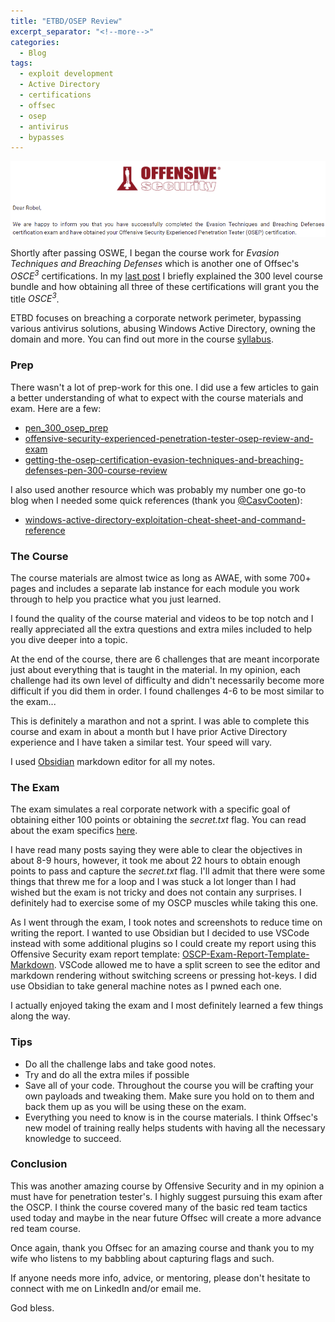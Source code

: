 ```yaml
---
title: "ETBD/OSEP Review"
excerpt_separator: "<!--more-->"
categories:
  - Blog
tags:
  - exploit development
  - Active Directory
  - certifications
  - offsec
  - osep
  - antivirus
  - bypasses
---
```


![image](https://github.com/x0rb3l/robelcampbell/blob/master/assets/images/osep_passing_email.png?raw=true)

Shortly after passing OSWE, I began the course work for *Evasion Techniques and Breaching Defenses* which is another one of Offsec's *OSCE<sup>3</sup>* certifications. In my [last post](https://x0rb3l.github.io/robelcampbell/blog/AWAE_OSWE_Review/) I briefly explained the 300 level course bundle and how obtaining all three of these certifications will grant you the title *OSCE<sup>3</sup>*.

ETBD focuses on breaching a corporate network perimeter, bypassing various antivirus solutions, abusing Windows Active Directory, owning the domain and more. You can find out more in the course [syllabus](https://www.offensive-security.com/documentation/PEN300-Syllabus.pdf). 

### Prep
There wasn't a lot of prep-work for this one. I did use a few articles to gain a better understanding of what to expect with the course materials and exam. Here are a few:

- [pen_300_osep_prep](https://github.com/deletehead/pen_300_osep_prep)
- [offensive-security-experienced-penetration-tester-osep-review-and-exam](https://spaceraccoon.dev/offensive-security-experienced-penetration-tester-osep-review-and-exam)
- [getting-the-osep-certification-evasion-techniques-and-breaching-defenses-pen-300-course-review](https://casvancooten.com/posts/2021/03/getting-the-osep-certification-evasion-techniques-and-breaching-defenses-pen-300-course-review/)

I also used another resource which was probably my number one go-to blog when I needed some quick references (thank you [@CasvCooten](https://casvancooten.com/about/)):

- [windows-active-directory-exploitation-cheat-sheet-and-command-reference](https://casvancooten.com/posts/2020/11/windows-active-directory-exploitation-cheat-sheet-and-command-reference/)

### The Course
The course materials are almost twice as long as AWAE, with some 700+ pages and includes a separate lab instance for each module you work through to help you practice what you just learned. 

I found the quality of the course material and videos to be top notch and I really appreciated all the extra questions and extra miles included to help you dive deeper into a topic.

At the end of the course, there are 6 challenges that are meant incorporate just about everything that is taught in the material. In my opinion, each challenge had its own level of difficulty and didn't necessarily become more difficult if you did them in order. I found challenges 4-6 to be most similar to the exam...

This is definitely a marathon and not a sprint. I was able to complete this course and exam in about a month but I have prior Active Directory experience and I have taken a similar test. Your speed will vary.

I used [Obsidian](https://obsidian.md/) markdown editor for all my notes.

### The Exam
The exam simulates a real corporate network with a specific goal of obtaining either 100 points or obtaining the *secret.txt* flag. You can read about the exam specifics [here](https://help.offensive-security.com/hc/en-us/articles/360050293792).

I have read many posts saying they were able to clear the objectives in about 8-9 hours, however, it took me about 22 hours to obtain enough points to pass and capture the *secret.txt* flag. I'll admit that there were some things that threw me for a loop and I was stuck a lot longer than I had wished but the exam is not tricky and does not contain any surprises. I definitely had to exercise some of my OSCP muscles while taking this one.

As I went through the exam, I took notes and screenshots to reduce time on writing the report. I wanted to use Obsidian but I decided to use VSCode instead with some additional plugins so I could create my report using this Offensive Security exam report template: [OSCP-Exam-Report-Template-Markdown](https://github.com/noraj/OSCP-Exam-Report-Template-Markdown). VSCode allowed me to have a split screen to see the editor and markdown rendering without switching screens or pressing hot-keys. I did use Obsidian to take general machine notes as I pwned each one.

I actually enjoyed taking the exam and I most definitely learned a few things along the way. 

### Tips
- Do all the challenge labs and take good notes.
- Try and do all the extra miles if possible
- Save all of your code. Throughout the course you will be crafting your own payloads and tweaking them. Make sure you hold on to them and back them up as you will be using these on the exam.
- Everything you need to know is in the course materials. I think Offsec's new model of training really helps students with having all the necessary knowledge to succeed.

### Conclusion
This was another amazing course by Offensive Security and in my opinion a must have for penetration tester's. I highly suggest pursuing this exam after the OSCP. I think the course covered many of the basic red team tactics used today and maybe in the near future Offsec will create a more advance red team course.

Once again, thank you Offsec for an amazing course and thank you to my wife who listens to my babbling about capturing flags and such.

If anyone needs more info, advice, or mentoring, please don't hesitate to connect with me on LinkedIn and/or email me.

God bless.
